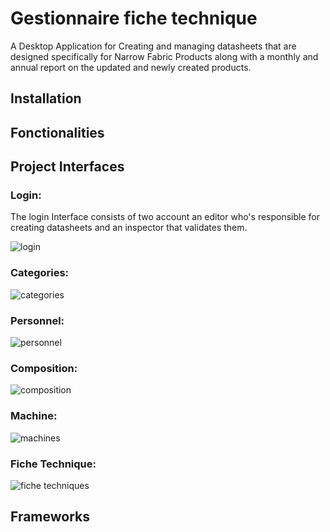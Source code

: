 # Gestionnaire fiche technique
A Desktop Application for Creating and managing datasheets that are designed specifically for Narrow Fabric Products along with a monthly and annual report on the updated and newly created products.
## Installation
## Fonctionalities
## Project Interfaces
### Login:
The login Interface consists of two account an editor who's responsible for creating datasheets and an inspector that validates them.

![login](https://user-images.githubusercontent.com/42416837/236646462-ebe6fc14-01bc-4f35-a8bc-884c2e8024a5.PNG)

### Categories:
![categories](https://user-images.githubusercontent.com/42416837/236702842-3cb7c284-2d53-4360-8c9c-0a4603ab2242.PNG)

### Personnel:
![personnel](https://user-images.githubusercontent.com/42416837/236702845-2d82a2ee-9781-4872-819c-7705ec785125.PNG)

### Composition:
![composition](https://user-images.githubusercontent.com/42416837/236702852-0b151f64-2b82-4269-8df0-9585d2ef2dd4.PNG)

### Machine:
![machines](https://user-images.githubusercontent.com/42416837/236702876-dfdc6058-87ad-435d-b6fe-3464b5ded936.PNG)

### Fiche Technique:
![fiche techniques](https://user-images.githubusercontent.com/42416837/236702883-07a1e4ad-05de-44d9-87b3-4c4404dd5d6a.PNG)


## Frameworks
